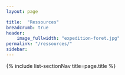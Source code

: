 ```yaml
---
layout: page

title:  "Ressources"
breadcrumb: true
header:
    image_fullwidth: "expedition-foret.jpg"
permalink: "/ressources/"
sidebar: 
---
```


{% include list-sectionNav title=page.title %}